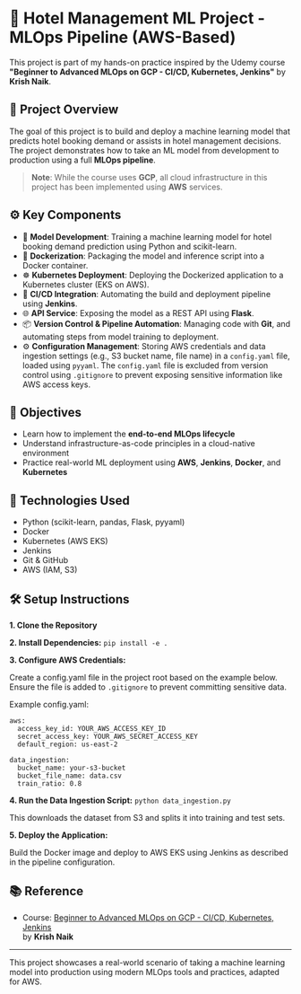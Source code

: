 # 🏨 Hotel Management ML Project - MLOps Pipeline (AWS-Based)

This project is part of my hands-on practice inspired by the Udemy course  
**"Beginner to Advanced MLOps on GCP - CI/CD, Kubernetes, Jenkins"** by **Krish Naik**.

## 📌 Project Overview

The goal of this project is to build and deploy a machine learning model that predicts hotel booking demand or assists in hotel management decisions. The project demonstrates how to take an ML model from development to production using a full **MLOps pipeline**.

> **Note**: While the course uses **GCP**, all cloud infrastructure in this project has been implemented using **AWS** services.

## ⚙️ Key Components

- 🧠 **Model Development**: Training a machine learning model for hotel booking demand prediction using Python and scikit-learn.
- 🐳 **Dockerization**: Packaging the model and inference script into a Docker container.
- ☸️ **Kubernetes Deployment**: Deploying the Dockerized application to a Kubernetes cluster (EKS on AWS).
- 🔧 **CI/CD Integration**: Automating the build and deployment pipeline using **Jenkins**.
- 🌐 **API Service**: Exposing the model as a REST API using **Flask**.
- 📦 **Version Control & Pipeline Automation**: Managing code with **Git**, and automating steps from model training to deployment.
- ⚙️ **Configuration Management**: Storing AWS credentials and data ingestion settings (e.g., S3 bucket name, file name) in a `config.yaml` file, loaded using `pyyaml`. The `config.yaml` file is excluded from version control using `.gitignore` to prevent exposing sensitive information like AWS access keys.

## 🎯 Objectives

- Learn how to implement the **end-to-end MLOps lifecycle**  
- Understand infrastructure-as-code principles in a cloud-native environment  
- Practice real-world ML deployment using **AWS**, **Jenkins**, **Docker**, and **Kubernetes**

## 🚀 Technologies Used

- Python (scikit-learn, pandas, Flask, pyyaml)
- Docker
- Kubernetes (AWS EKS)
- Jenkins
- Git & GitHub
- AWS (IAM, S3)

## 🛠️ Setup Instructions

**1. Clone the Repository**


**2. Install Dependencies:**
```pip install -e .```

**3. Configure AWS Credentials:**

Create a config.yaml file in the project root based on the example below.
Ensure the file is added to `.gitignore` to prevent committing sensitive data.

Example config.yaml:
```
aws:
  access_key_id: YOUR_AWS_ACCESS_KEY_ID
  secret_access_key: YOUR_AWS_SECRET_ACCESS_KEY
  default_region: us-east-2

data_ingestion:
  bucket_name: your-s3-bucket
  bucket_file_name: data.csv
  train_ratio: 0.8
```

**4. Run the Data Ingestion Script:**
`python data_ingestion.py`

This downloads the dataset from S3 and splits it into training and test sets.

**5. Deploy the Application:**

Build the Docker image and deploy to AWS EKS using Jenkins as described in the pipeline configuration.



## 📚 Reference

- Course: [Beginner to Advanced MLOps on GCP - CI/CD, Kubernetes, Jenkins](https://www.udemy.com/course/beginner-to-advanced-mlops-on-gcp-cicd-kubernetes-jenkins/)  
  by **Krish Naik**

---

This project showcases a real-world scenario of taking a machine learning model into production using modern MLOps tools and practices, adapted for AWS.